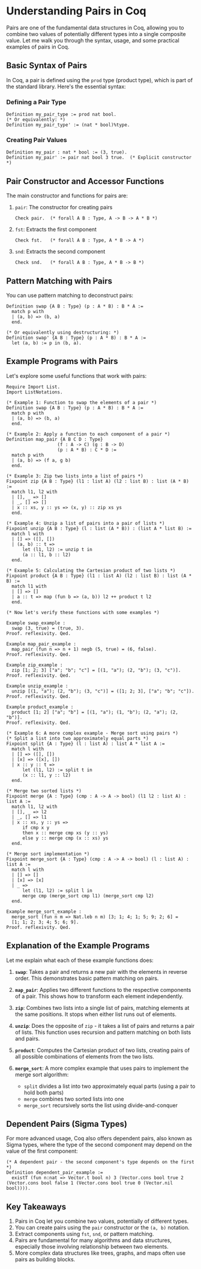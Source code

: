# Understanding Pairs in Coq

Pairs are one of the fundamental data structures in Coq, allowing you to combine two values of potentially different types into a single composite value. Let me walk you through the syntax, usage, and some practical examples of pairs in Coq.

## Basic Syntax of Pairs

In Coq, a pair is defined using the `prod` type (product type), which is part of the standard library. Here's the essential syntax:

### Defining a Pair Type

```coq
Definition my_pair_type := prod nat bool.
(* Or equivalently: *)
Definition my_pair_type' := (nat * bool)%type.
```

### Creating Pair Values

```coq
Definition my_pair : nat * bool := (3, true).
Definition my_pair' := pair nat bool 3 true.  (* Explicit constructor *)
```

## Pair Constructor and Accessor Functions

The main constructor and functions for pairs are:

1. `pair`: The constructor for creating pairs

   ```coq
   Check pair.  (* forall A B : Type, A -> B -> A * B *)
   ```

2. `fst`: Extracts the first component

   ```coq
   Check fst.   (* forall A B : Type, A * B -> A *)
   ```

3. `snd`: Extracts the second component
   ```coq
   Check snd.   (* forall A B : Type, A * B -> B *)
   ```

## Pattern Matching with Pairs

You can use pattern matching to deconstruct pairs:

```coq
Definition swap {A B : Type} (p : A * B) : B * A :=
  match p with
  | (a, b) => (b, a)
  end.

(* Or equivalently using destructuring: *)
Definition swap' {A B : Type} (p : A * B) : B * A :=
  let (a, b) := p in (b, a).
```

## Example Programs with Pairs

Let's explore some useful functions that work with pairs:

```coq
Require Import List.
Import ListNotations.

(* Example 1: Function to swap the elements of a pair *)
Definition swap {A B : Type} (p : A * B) : B * A :=
  match p with
  | (a, b) => (b, a)
  end.

(* Example 2: Apply a function to each component of a pair *)
Definition map_pair {A B C D : Type}
                   (f : A -> C) (g : B -> D)
                   (p : A * B) : C * D :=
  match p with
  | (a, b) => (f a, g b)
  end.

(* Example 3: Zip two lists into a list of pairs *)
Fixpoint zip {A B : Type} (l1 : list A) (l2 : list B) : list (A * B) :=
  match l1, l2 with
  | [], _ => []
  | _, [] => []
  | x :: xs, y :: ys => (x, y) :: zip xs ys
  end.

(* Example 4: Unzip a list of pairs into a pair of lists *)
Fixpoint unzip {A B : Type} (l : list (A * B)) : (list A * list B) :=
  match l with
  | [] => ([], [])
  | (a, b) :: t =>
      let (l1, l2) := unzip t in
      (a :: l1, b :: l2)
  end.

(* Example 5: Calculating the Cartesian product of two lists *)
Fixpoint product {A B : Type} (l1 : list A) (l2 : list B) : list (A * B) :=
  match l1 with
  | [] => []
  | a :: t => map (fun b => (a, b)) l2 ++ product t l2
  end.

(* Now let's verify these functions with some examples *)

Example swap_example :
  swap (3, true) = (true, 3).
Proof. reflexivity. Qed.

Example map_pair_example :
  map_pair (fun n => n + 1) negb (5, true) = (6, false).
Proof. reflexivity. Qed.

Example zip_example :
  zip [1; 2; 3] ["a"; "b"; "c"] = [(1, "a"); (2, "b"); (3, "c")].
Proof. reflexivity. Qed.

Example unzip_example :
  unzip [(1, "a"); (2, "b"); (3, "c")] = ([1; 2; 3], ["a"; "b"; "c"]).
Proof. reflexivity. Qed.

Example product_example :
  product [1; 2] ["a"; "b"] = [(1, "a"); (1, "b"); (2, "a"); (2, "b")].
Proof. reflexivity. Qed.

(* Example 6: A more complex example - Merge sort using pairs *)
(* Split a list into two approximately equal parts *)
Fixpoint split {A : Type} (l : list A) : list A * list A :=
  match l with
  | [] => ([], [])
  | [x] => ([x], [])
  | x :: y :: t =>
      let (l1, l2) := split t in
      (x :: l1, y :: l2)
  end.

(* Merge two sorted lists *)
Fixpoint merge {A : Type} (cmp : A -> A -> bool) (l1 l2 : list A) : list A :=
  match l1, l2 with
  | [], _ => l2
  | _, [] => l1
  | x :: xs, y :: ys =>
      if cmp x y
      then x :: merge cmp xs (y :: ys)
      else y :: merge cmp (x :: xs) ys
  end.

(* Merge sort implementation *)
Fixpoint merge_sort {A : Type} (cmp : A -> A -> bool) (l : list A) : list A :=
  match l with
  | [] => []
  | [x] => [x]
  | _ =>
      let (l1, l2) := split l in
      merge cmp (merge_sort cmp l1) (merge_sort cmp l2)
  end.

Example merge_sort_example :
  merge_sort (fun n m => Nat.leb n m) [3; 1; 4; 1; 5; 9; 2; 6] =
  [1; 1; 2; 3; 4; 5; 6; 9].
Proof. reflexivity. Qed.

```

## Explanation of the Example Programs

Let me explain what each of these example functions does:

1. **`swap`**: Takes a pair and returns a new pair with the elements in reverse order. This demonstrates basic pattern matching on pairs.

2. **`map_pair`**: Applies two different functions to the respective components of a pair. This shows how to transform each element independently.

3. **`zip`**: Combines two lists into a single list of pairs, matching elements at the same positions. It stops when either list runs out of elements.

4. **`unzip`**: Does the opposite of `zip` - it takes a list of pairs and returns a pair of lists. This function uses recursion and pattern matching on both lists and pairs.

5. **`product`**: Computes the Cartesian product of two lists, creating pairs of all possible combinations of elements from the two lists.

6. **`merge_sort`**: A more complex example that uses pairs to implement the merge sort algorithm:
   - `split` divides a list into two approximately equal parts (using a pair to hold both parts)
   - `merge` combines two sorted lists into one
   - `merge_sort` recursively sorts the list using divide-and-conquer

## Dependent Pairs (Sigma Types)

For more advanced usage, Coq also offers dependent pairs, also known as Sigma types, where the type of the second component may depend on the value of the first component:

```coq
(* A dependent pair - the second component's type depends on the first *)
Definition dependent_pair_example :=
  existT (fun n:nat => Vector.t bool n) 3 (Vector.cons bool true 2 (Vector.cons bool false 1 (Vector.cons bool true 0 (Vector.nil bool)))).
```

## Key Takeaways

1. Pairs in Coq let you combine two values, potentially of different types.
2. You can create pairs using the `pair` constructor or the `(a, b)` notation.
3. Extract components using `fst`, `snd`, or pattern matching.
4. Pairs are fundamental for many algorithms and data structures, especially those involving relationship between two elements.
5. More complex data structures like trees, graphs, and maps often use pairs as building blocks.
